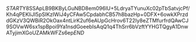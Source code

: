 $START$Y8SSApLB9BKByLGuNBD8em096lU+5LdryaTYunuXc02pTbSatvjcPf/Kh4qPEKliJI5pSIKzIWiJ4yCFAw5CpdabhCB57h8bazHp+0DFX+6owkXPrzddGKzV3QWBiR2OkOax4ntLirK2uf6eAUpGcHrov6T22Iy8eZTMfurfrdQAwCJ9SOVwW6sx1spBpoi9Ya1nsdGoeebIsAqQ1q4ThSrr6bVzftYYHGTQgyA1DnwATyjimXGoUZAMkWFZs6ep$END$